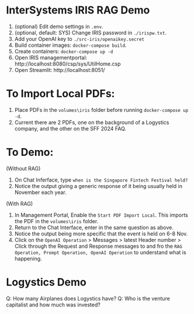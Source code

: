 # InterSystems IRIS RAG Demo

1. (optional) Edit demo settings in `.env`.
2. (optional, default: SYS) Change IRIS password in `./irispw.txt`.
3. Add your OpenAI key to `./src-iris/openaikey.secret`
4. Build container images: `docker-compose build`.
5. Create containers: `docker-compose up -d`
6. Open IRIS managementportal: http://localhost:8080/csp/sys/UtilHome.csp
7. Open Streamlit: http://localhost:8051/

# To Import Local PDFs:
1. Place PDFs in the `volumes\iris` folder before running `docker-compose up -d`.
2. Current there are 2 PDFs, one on the background of a Logystics company, and the other on the SFF 2024 FAQ.

# To Demo:
(Without RAG)
1. On Chat Inferface, type `when is the Singapore Fintech Festival held?`
3. Notice the output giving a generic response of it being usually held in November each year.

(With RAG)
1. In Management Portal, Enable the  `Start PDF Import Local`. This imports the PDF in the `volumes\iris` folder.
2. Return to the Chat Interface, enter in the same question as above.
3. Notice the output being more specific that the event is held on 6-8 Nov.
4. Click on the `OpenAI Operation` > Messages > latest Header number > Click through the Request and Response messages to and fro the `RAG Operation, Prompt Operation, OpenAI Operation` to understand what is happening.



# Logystics Demo
Q: How many Airplanes does Logystics have?
Q: Who is the venture capitalist and how much was invested?
